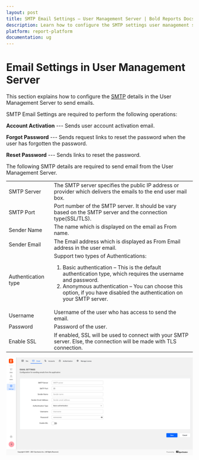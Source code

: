 ```yaml
---
layout: post
title: SMTP Email Settings – User Management Server | Bold Reports Docs
description: Learn how to configure the SMTP settings user management server to send emails for account activation, forgot or reset password.
platform: report-platform
documentation: ug
---
```


# Email Settings in User Management Server

This section explains how to configure the [SMTP](https://en.wikipedia.org/wiki/Simple_Mail_Transfer_Protocol) details in the User Management Server to send emails. 

SMTP Email Settings are required to perform the following operations:

**Account Activation** --- Sends user account activation email.
   
**Forgot Password** --- Sends request links to reset the password when the user has forgotten the password.
	
**Reset Password** --- Sends links to reset the password.

The following SMTP details are required to send email from the User Management Server.

<table>
<tr>
    <td>SMTP Server</td>
    <td>The SMTP server specifies the public IP address or provider which delivers the emails to the end user mail box.</td>
</tr>
<tr>
    <td>SMTP Port</td>
    <td>Port number of the SMTP server. It should be vary based on the SMTP server and the connection type(SSL/TLS).</td>
</tr>
<tr>
    <td>Sender Name</td>
    <td>The name which is displayed on the email as From name.</td>
</tr>
<tr>
    <td>Sender Email</td>
    <td>The Email address which is displayed as From Email address in the user email.</td>
</tr>
<tr>
<td>Authentication type</td>
<td>
Support two types of Authentications:

1. Basic authentication – This is the default authentication type, which requires the username and password.
2. Anonymous authentication – You can choose this option, if you have disabled the authentication on your SMTP server.
</td>
</tr>
<tr>
    <td>Username</td>
    <td>Username of the user who has access to send the email.</td>
</tr>
<tr>
    <td>Password</td>
    <td>Password of the user.</td>
</tr>
<tr>
    <td>Enable SSL</td>
    <td>If enabled, SSL will be used to connect with your SMTP server. Else, the connection will be made with TLS connection.</td>
</tr>
</table>	
	
![Email Settings page](/static/assets/on-premise/images/tenant-management/site-management/email-settings-page.png)
